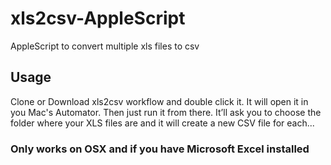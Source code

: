 # xls2csv-AppleScript
AppleScript to convert multiple xls files to csv

## Usage
Clone or Download xls2csv workflow and double click it. It will open it in you Mac's Automator. Then just run it from there.
It’ll ask you to choose the folder where your XLS files are and it will create a new CSV file for each...

### Only works on OSX and if you have Microsoft Excel installed